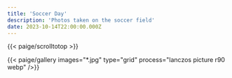 ```yaml
---
title: 'Soccer Day'
description: 'Photos taken on the soccer field'
date: 2023-10-14T22:00:00.000Z
---
```


{{< paige/scrolltotop >}}

{{< paige/gallery
     images="*.jpg"
     type="grid"
     process="lanczos picture r90 webp"
     />}}
